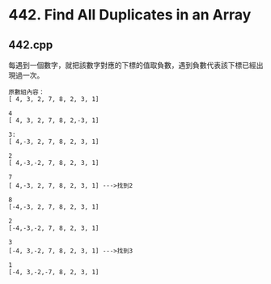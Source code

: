 # 442. Find All Duplicates in an Array

## 442.cpp
每遇到一個數字，就把該數字對應的下標的值取負數，遇到負數代表該下標已經出現過一次。

```
原數組內容：
[ 4, 3, 2, 7, 8, 2, 3, 1]

4
[ 4, 3, 2, 7, 8, 2,-3, 1]

3:
[ 4,-3, 2, 7, 8, 2, 3, 1]

2
[ 4,-3,-2, 7, 8, 2, 3, 1]

7
[ 4,-3, 2, 7, 8, 2, 3, 1] --->找到2

8
[-4,-3, 2, 7, 8, 2, 3, 1]

2
[-4,-3,-2, 7, 8, 2, 3, 1] 

3
[-4, 3,-2, 7, 8, 2, 3, 1] --->找到3

1
[-4, 3,-2,-7, 8, 2, 3, 1]
```
